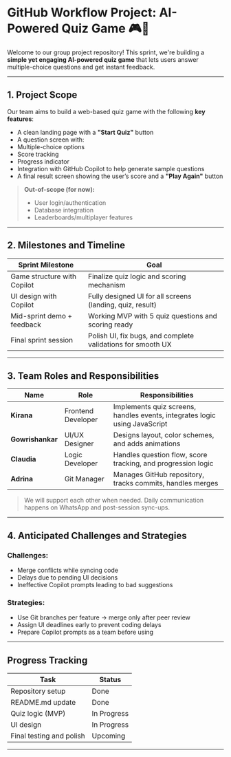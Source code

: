 

# GitHub Workflow Project: AI-Powered Quiz Game 🎮🤖

Welcome to our group project repository! This sprint, we're building a **simple yet engaging AI-powered quiz game** that lets users answer multiple-choice questions and get instant feedback.

---

##  1. Project Scope

Our team aims to build a web-based quiz game with the following **key features**:

-  A clean landing page with a **"Start Quiz"** button  
-  A question screen with:
  - Multiple-choice options  
  - Score tracking  
  - Progress indicator  
-  Integration with GitHub Copilot to help generate sample questions  
-  A final result screen showing the user’s score and a **"Play Again"** button

> **Out-of-scope (for now):**
> - User login/authentication  
> - Database integration  
> - Leaderboards/multiplayer features  

---

## 2. Milestones and Timeline

| Sprint Milestone                  | Goal                                                                 |
|----------------------------------|----------------------------------------------------------------------|
| Game structure with Copilot      | Finalize quiz logic and scoring mechanism                           |
| UI design with Copilot           | Fully designed UI for all screens (landing, quiz, result)           |
| Mid-sprint demo + feedback       | Working MVP with 5 quiz questions and scoring ready                 |
| Final sprint session             | Polish UI, fix bugs, and complete validations for smooth UX         |

---

##  3. Team Roles and Responsibilities

| Name          | Role               | Responsibilities                                                                 |
|---------------|--------------------|----------------------------------------------------------------------------------|
| **Kirana**    | Frontend Developer | Implements quiz screens, handles events, integrates logic using JavaScript      |
| **Gowrishankar** | UI/UX Designer     | Designs layout, color schemes, and adds animations                              |
| **Claudia**   | Logic Developer    | Handles question flow, score tracking, and progression logic                    |
| **Adrina**    | Git Manager        | Manages GitHub repository, tracks commits, handles merges                       |

> We will support each other when needed. Daily communication happens on WhatsApp and post-session sync-ups.

---

##  4. Anticipated Challenges and Strategies

### Challenges:
- Merge conflicts while syncing code
- Delays due to pending UI decisions
- Ineffective Copilot prompts leading to bad suggestions

### Strategies:
- Use Git branches per feature → merge only after peer review  
- Assign UI deadlines early to prevent coding delays  
- Prepare Copilot prompts as a team before using  

---

##  Progress Tracking

| Task                       | Status     |
|----------------------------|------------|
| Repository setup           |  Done     |
| README.md update           |  Done     |
| Quiz logic (MVP)           |  In Progress |
| UI design                  |  In Progress |
| Final testing and polish   |  Upcoming  |

---
